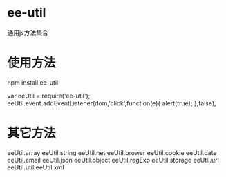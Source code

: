# ee-util
通用js方法集合

# 使用方法
npm install ee-util

var eeUtil = require('ee-util');
eeUtil.event.addEventListener(dom,'click',function(e){
alert(true);
},false);


# 其它方法
eeUtil.array
eeUtil.string
eeUtil.net
eeUtil.brower
eeUtil.cookie
eeUtil.date
eeUtil.email
eeUtil.json
eeUtil.object
eeUtil.regExp
eeUtil.storage
eeUtil.url
eeUtil.util
eeUtil.xml